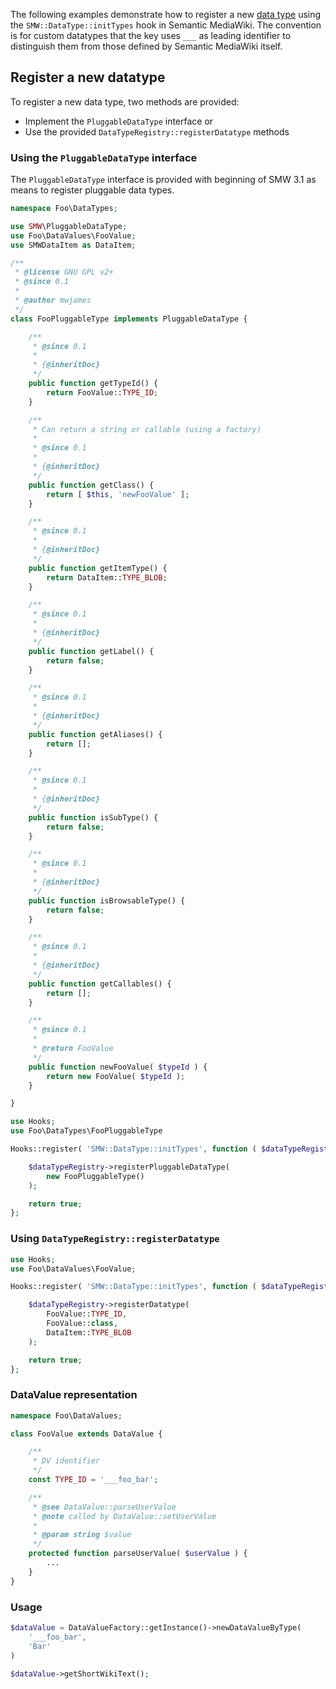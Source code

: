 The following examples demonstrate how to register a new [data type][datatype] using the `SMW::DataType::initTypes` hook in Semantic MediaWiki. The convention is for custom datatypes that the key uses `___` as leading identifier to distinguish them from those defined by Semantic MediaWiki itself.

## Register a new datatype

To register a new data type, two methods are provided:

- Implement the `PluggableDataType` interface or
- Use the provided `DataTypeRegistry::registerDatatype` methods

### Using the `PluggableDataType` interface

The `PluggableDataType` interface is provided with beginning of SMW 3.1 as means to register pluggable data types.

```php
namespace Foo\DataTypes;

use SMW\PluggableDataType;
use Foo\DataValues\FooValue;
use SMWDataItem as DataItem;

/**
 * @license GNU GPL v2+
 * @since 0.1
 *
 * @author mwjames
 */
class FooPluggableType implements PluggableDataType {

	/**
	 * @since 0.1
	 *
	 * {@inheritDoc}
	 */
	public function getTypeId() {
		return FooValue::TYPE_ID;
	}

	/**
	 * Can return a string or callable (using a factory)
	 *
	 * @since 0.1
	 *
	 * {@inheritDoc}
	 */
	public function getClass() {
		return [ $this, 'newFooValue' ];
	}

	/**
	 * @since 0.1
	 *
	 * {@inheritDoc}
	 */
	public function getItemType() {
		return DataItem::TYPE_BLOB;
	}

	/**
	 * @since 0.1
	 *
	 * {@inheritDoc}
	 */
	public function getLabel() {
		return false;
	}

	/**
	 * @since 0.1
	 *
	 * {@inheritDoc}
	 */
	public function getAliases() {
		return [];
	}

	/**
	 * @since 0.1
	 *
	 * {@inheritDoc}
	 */
	public function isSubType() {
		return false;
	}

	/**
	 * @since 0.1
	 *
	 * {@inheritDoc}
	 */
	public function isBrowsableType() {
		return false;
	}

	/**
	 * @since 0.1
	 *
	 * {@inheritDoc}
	 */
	public function getCallables() {
		return [];
	}

	/**
	 * @since 0.1
	 *
	 * @return FooValue
	 */
	public function newFooValue( $typeId ) {
		return new FooValue( $typeId );
	}

}
```

```php
use Hooks;
use Foo\DataTypes\FooPluggableType

Hooks::register( 'SMW::DataType::initTypes', function ( $dataTypeRegistry ) {

	$dataTypeRegistry->registerPluggableDataType(
		new FooPluggableType()
	);

	return true;
};
```

### Using `DataTypeRegistry::registerDatatype`

```php
use Hooks;
use Foo\DataValues\FooValue;

Hooks::register( 'SMW::DataType::initTypes', function ( $dataTypeRegistry ) {

	$dataTypeRegistry->registerDatatype(
		FooValue::TYPE_ID,
		FooValue::class,
		DataItem::TYPE_BLOB
	);

	return true;
};
```

### DataValue representation

```php
namespace Foo\DataValues;

class FooValue extends DataValue {

	/**
	 * DV identifier
	 */
	const TYPE_ID = '___foo_bar';

	/**
	 * @see DataValue::parseUserValue
	 * @note called by DataValue::setUserValue
	 *
	 * @param string $value
	 */
	protected function parseUserValue( $userValue ) {
		...
	}
}
```

### Usage

```php
$dataValue = DataValueFactory::getInstance()->newDataValueByType(
	'___foo_bar',
	'Bar'
)

$dataValue->getShortWikiText();
```

[datatype]:https://github.com/SemanticMediaWiki/SemanticMediaWiki/blob/master/docs/architecture/datamodel.datatype.md
